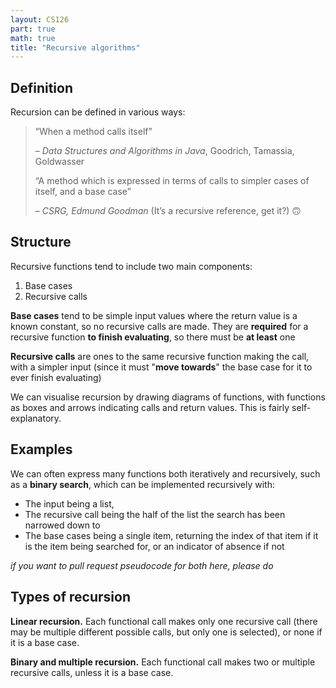 ```yaml
---
layout: CS126
part: true
math: true
title: "Recursive algorithms"
---
```


## Definition

Recursion can be defined in various ways:

> “When a method calls itself” 
>
> – *Data Structures and Algorithms in Java*, Goodrich, Tamassia, Goldwasser
>
> “A method which is expressed in terms of calls to simpler cases of itself, and a base case”
>
> – *CSRG, Edmund Goodman* (It’s a recursive reference, get it?) 🙃

## Structure

Recursive functions tend to include two main components:

1. Base cases
2. Recursive calls

**Base cases** tend to be simple input values where the return value is a known constant, so no recursive calls are made. They are **required** for a recursive function **to finish evaluating**, so there must be **at least** one

**Recursive calls** are ones to the same recursive function making the call, with a simpler input (since it must "**move towards**" the base case for it to ever finish evaluating)

We can visualise recursion by drawing diagrams of functions, with functions as boxes and arrows indicating calls and return values. This is fairly self-explanatory.

## Examples

We can often express many functions both iteratively and recursively, such as a **binary search**, which can be implemented recursively with:
- The input being a list,
- The recursive call being the half of the list the search has been narrowed down to
- The base cases being a single item, returning the index of that item if it is the item being searched for, or an indicator of absence if not

*if you want to pull request pseudocode for both here, please do*

## Types of recursion

**Linear recursion.** Each functional call makes only one recursive call (there may be multiple different possible calls, but only one is selected), or none if it is a base case.

**Binary and multiple recursion.** Each functional call makes two or multiple recursive calls, unless it is a base case.

